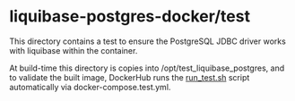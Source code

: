 # liquibase-postgres-docker/test

This directory contains a test to ensure the PostgreSQL JDBC driver works with liquibase within the container.

At build-time this directory is copies into /opt/test_liquibase_postgres, and to validate the built image, DockerHub runs the [run_test.sh](./run_test.sh) script automatically via docker-compose.test.yml.
